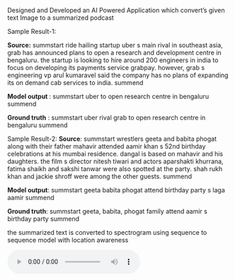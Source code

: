 Designed and Developed an AI Powered Application which convert’s given text Image to a summarized podcast


Sample Result-1:

<b>Source:</b> 
summstart ride hailing startup uber s main rival in 
southeast asia, grab has announced plans to open a research 
and development centre in bengaluru. the startup is looking 
to hire around 200 engineers in india to focus on developing 
its payments service grabpay. however, grab s engineering 
vp arul kumaravel said the company has no plans of 
expanding its on demand cab services to india. summend 

<b>Model output </b>:
summstart uber to open research centre in 
bengaluru summend

<b>Ground truth</b> :
summstart uber rival grab to open research 
centre in bengaluru summend

Sample Result-2:
<b>Source</b>:
summstart wrestlers geeta and babita phogat along 
with their father mahavir attended aamir khan s 52nd 
birthday celebrations at his mumbai residence. dangal is 
based on mahavir and his daughters. the film s director 
nitesh tiwari and actors aparshakti khurrana, fatima shaikh 
and sakshi tanwar were also spotted at the party. shah rukh 
khan and jackie shroff were among the other guests. 
summend

<b>Model output</b>: 
summstart geeta babita phogat attend 
birthday party s laga aamir summend

<b>Ground truth</b>:
summstart geeta, babita, phogat family attend 
aamir s birthday party summend



the summarized text is converted to spectrogram using sequence to sequence model with location awareness

<audio src="/output/spectrogram.wav" controls preload></audio>

